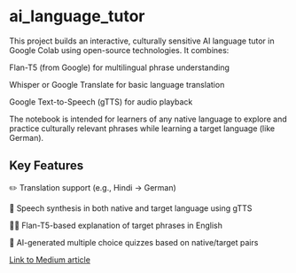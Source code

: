 # ai_language_tutor

This project builds an interactive, culturally sensitive AI language tutor in Google Colab using open-source technologies. It combines:

Flan-T5 (from Google) for multilingual phrase understanding

Whisper or Google Translate for basic language translation

Google Text-to-Speech (gTTS) for audio playback

The notebook is intended for learners of any native language to explore and practice culturally relevant phrases while learning a target language (like German).

## Key Features

✏️ Translation support (e.g., Hindi → German)

🎤 Speech synthesis in both native and target language using gTTS

👩‍🎓 Flan-T5-based explanation of target phrases in English

🤔 AI-generated multiple choice quizzes based on native/target pairs


[Link to Medium article]([url](https://medium.com/@bhatiarhythm06/from-bollywood-to-berlin-building-a-culturally-adaptive-ai-language-tutor-using-googles-gemma-dff148fc715b))
